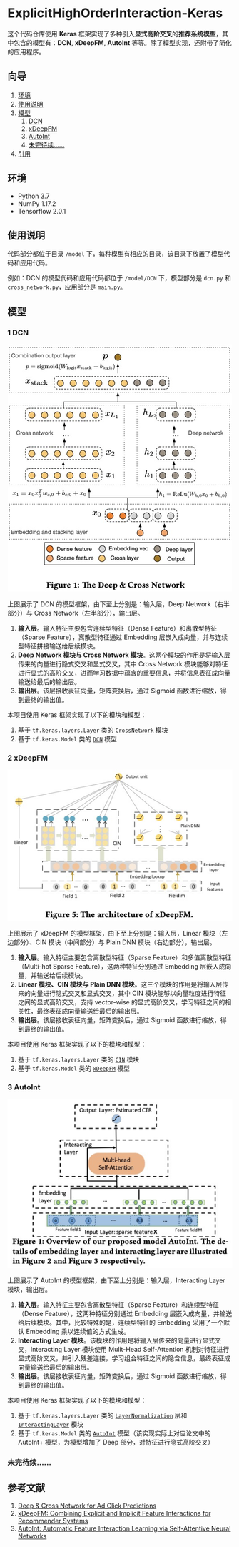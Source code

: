 # ExplicitHighOrderInteraction-Keras

这个代码仓库使用 **Keras** 框架实现了多种引入**显式高阶交叉**的**推荐系统模型**，其中包含的模型有：**DCN**, **xDeepFM**, **AutoInt** 等等。除了模型实现，还附带了简化的应用程序。

## 向导

1. [环境](#环境)
2. [使用说明](#使用说明)
3. [模型](#模型)
    1. [DCN](#1-dcn)
    2. [xDeepFM](#2-xdeepfm)
    3. [AutoInt](#3-autoint)
    999. [未完待续……](#未完待续)
4. [引用](#引用)

## 环境

- Python 3.7
- NumPy 1.17.2
- Tensorflow 2.0.1

## 使用说明

代码部分都位于目录 `/model` 下，每种模型有相应的目录，该目录下放置了模型代码和应用代码。

例如：DCN 的模型代码和应用代码都位于 `/model/DCN` 下，模型部分是 `dcn.py` 和 `cross_network.py`，应用部分是 `main.py`。

## 模型

### 1 DCN

<p align="center">
	<img src="image/dcn.png">
</p>

上图展示了 DCN 的模型框架，由下至上分别是：输入层，Deep Network（右半部分）与 Cross Network（左半部分），输出层。

1. **输入层**。输入特征主要包含连续型特征（Dense Feature）和离散型特征（Sparse Feature），离散型特征通过 Embedding 层嵌入成向量，并与连续型特征拼接输送给后续模块。
2. **Deep Network 模块与 Cross Network 模块**。这两个模块的作用是将输入层传来的向量进行隐式交叉和显式交叉，其中 Cross Network 模块能够对特征进行显式的高阶交叉，进而学习数据中蕴含的重要信息，并将信息表征成向量输送给最后的输出层。
3. **输出层**。该层接收表征向量，矩阵变换后，通过 Sigmoid 函数进行缩放，得到最终的输出值。

本项目使用 Keras 框架实现了以下的模块和模型：

1. 基于 `tf.keras.layers.Layer` 类的 [`CrossNetwork`](https://github.com/ShawnyXiao/ExplicitHighOrderInteraction-Keras/blob/master/model/DCN/cross_network.py) 模块
2. 基于 `tf.keras.Model` 类的 [`DCN`](https://github.com/ShawnyXiao/ExplicitHighOrderInteraction-Keras/blob/master/model/DCN/dcn.py) 模型

### 2 xDeepFM

<p align="center">
	<img src="image/xdeepfm.png">
</p>

上图展示了 xDeepFM 的模型框架，由下至上分别是：输入层，Linear 模块（左边部分）、CIN 模块（中间部分）与 Plain DNN 模块（右边部分），输出层。

1. **输入层**。输入特征主要包含离散型特征（Sparse Feature）和多值离散型特征（Multi-hot Sparse Feature），这两种特征分别通过 Embedding 层嵌入成向量，并输送给后续模块。
2. **Linear 模块、CIN 模块与 Plain DNN 模块**。这三个模块的作用是将输入层传来的向量进行隐式交叉和显式交叉，其中 CIN 模块能够以向量粒度进行特征之间的显式高阶交叉，支持 vector-wise 的显式高阶交叉，学习特征之间的相关性，最终表征成向量输送给最后的输出层。
3. **输出层**。该层接收表征向量，矩阵变换后，通过 Sigmoid 函数进行缩放，得到最终的输出值。

本项目使用 Keras 框架实现了以下的模块和模型：

1. 基于 `tf.keras.layers.Layer` 类的 [`CIN`](https://github.com/ShawnyXiao/ExplicitHighOrderInteraction-Keras/blob/master/model/xDeepFM/cin.py) 模块
2. 基于 `tf.keras.Model` 类的 [`xDeepFM`](https://github.com/ShawnyXiao/ExplicitHighOrderInteraction-Keras/blob/master/model/xDeepFM/xdeepfm.py) 模型

### 3 AutoInt

<p align="center">
	<img src="image/autoint.png">
</p>

上图展示了 AutoInt 的模型框架，由下至上分别是：输入层，Interacting Layer 模块，输出层。

1. **输入层**。输入特征主要包含离散型特征（Sparse Feature）和连续型特征（Dense Feature），这两种特征分别通过 Embedding 层嵌入成向量，并输送给后续模块。其中，比较特殊的是，连续型特征的 Embedding 采用了一个默认 Embedding 乘以连续值的方式生成。
2. **Interacting Layer 模块**。该模块的作用是将输入层传来的向量进行显式交叉，Interacting Layer 模块使用 Mulit-Head Self-Attention 机制对特征进行显式高阶交叉，并引入残差连接，学习组合特征之间的隐含信息，最终表征成向量输送给最后的输出层。
3. **输出层**。该层接收表征向量，矩阵变换后，通过 Sigmoid 函数进行缩放，得到最终的输出值。

本项目使用 Keras 框架实现了以下的模块和模型：

1. 基于 `tf.keras.layers.Layer` 类的 [`LayerNormalization`](https://github.com/ShawnyXiao/ExplicitHighOrderInteraction-Keras/blob/master/model/AutoInt/layer_normalization.py) 层和 [`InteractingLayer`](https://github.com/ShawnyXiao/ExplicitHighOrderInteraction-Keras/blob/master/model/AutoInt/interacting_layer.py) 模块
2. 基于 `tf.keras.Model` 类的 [`AutoInt`](https://github.com/ShawnyXiao/ExplicitHighOrderInteraction-Keras/blob/master/model/AutoInt/autoint.py) 模型（该实现实际上对应论文中的 AutoInt+ 模型，为模型增加了 Deep 部分，对特征进行隐式高阶交叉）

### 未完待续……

## 参考文献

1. [Deep & Cross Network for Ad Click Predictions](https://arxiv.org/pdf/1708.05123.pdf)
2. [xDeepFM: Combining Explicit and Implicit Feature Interactions for Recommender Systems](https://arxiv.org/pdf/1803.05170.pdf)
3. [AutoInt: Automatic Feature Interaction Learning via Self-Attentive Neural Networks](https://arxiv.org/pdf/1810.11921.pdf)